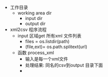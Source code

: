 - 工作目录
	- working area dir
		- input dir
		- output dir
- xml2csv 程序流程
	- input 区域get 所有xml 文件列表
		- files = os.listdir(path)
		- (file,ext)= os.path.splitext(url)
	- 函数 process_xml
		- 输入是每一个xml文件
		- 处理结果: 同名的csv到output 目录下面
		- 